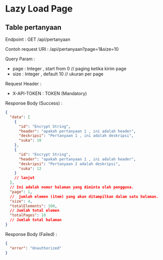 # Lazy Load Page
## Table pertanyaan
Endpoint : GET /api/pertanyaan

Contoh request URI : /api/pertanyaan?page=1&size=10

Query Param :
- page : Integer , start from 0 // paging ketika kirim page
- size : Integer , default 10 // ukuran per page

Request Header :
- X-API-TOKEN : TOKEN (Mandatory)

Response Body (Success) :

```json
{
  "data": [
    {
      "id": "Encrypt String",
      "header": "apakah pertanyaan 1 , ini adalah header",
      "deskripsi": "Pertanyaan 1 , ini adalah deskripsi",
      "suka": 10
    },
    {
      "id": "Encrypt String",
      "header": "apakah pertanyaan 1 , ini adalah header",
      "deskripsi": "Pertanyaan 2 adalah deskripsi",
      "suka": 12
    }
    // lanjut
  ],
  // Ini adalah nomor halaman yang diminta oleh pengguna.
  "page": 1,
  //  jumlah elemen (item) yang akan ditampilkan dalam satu halaman.
  "size": 4,
  "totalElements": 100,
  // Jumlah total elemen
  "totalPages": 10
  // Jumlah total halaman
}
```

Response Body (Failed) : 
```json
{
  "error": "Unauthorized"
}
```